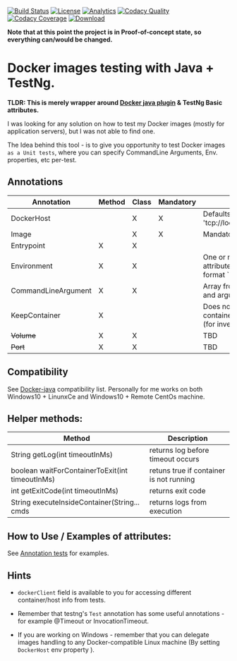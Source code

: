 [![Build Status](https://travis-ci.org/shafr/docker-unit-test-framework.svg?branch=master)](https://travis-ci.org/shafr/docker-unit-test-framework)
[![License](https://img.shields.io/badge/License-Apache%202.0-blue.svg)](https://github.com/shafr/Docker-Unit-Test-Framework/blob/master/LICENSE.md)
[![Analytics](https://ga-beacon.appspot.com/UA-121934843-1/Docker-Unit-Test-Framework)](https://github.com/shafr/Docker-Unit-Test-Framework)
[![Codacy Quality](https://api.codacy.com/project/badge/Grade/5ab3407c0ae149fda98c1fc360fe7d7b)](https://www.codacy.com/app/shafr/Docker-Unit-Test-Framework?utm_source=github.com&amp;utm_medium=referral&amp;utm_content=shafr/Docker-Unit-Test-Framework&amp;utm_campaign=Badge_Grade)
[![Codacy Coverage](https://api.codacy.com/project/badge/Coverage/5ab3407c0ae149fda98c1fc360fe7d7b)](https://www.codacy.com/app/shafr/Docker-Unit-Test-Framework?utm_source=github.com&utm_medium=referral&utm_content=shafr/Docker-Unit-Test-Framework&utm_campaign=Badge_Coverage)
[ ![Download](https://api.bintray.com/packages/shafr/io.github.shafr/docker-unit-test-framework/images/download.svg?version=0.1.2) ](https://bintray.com/shafr/io.github.shafr/docker-unit-test-framework/0.1.2/link)

__Note that at this point the project is in Proof-of-concept state, so everything can/would be changed.__

# Docker images testing with Java + TestNg.
__TLDR: This is merely wrapper around [Docker java plugin][docker-java] & TestNg Basic attributes.__

I was looking for any solution on how to test my Docker images (mostly for application servers), but I was not able to find one.

The Idea behind this tool - is to give you opportunity to test Docker images `as a Unit tests`, where you can specify CommandLine Arguments, Env. properties, etc per-test.

## Annotations
| Annotation          | Method | Class | Mandatory | Note                                                     |
| ------------------- | ------ | ----- | --------- | -------------------------------------------------------- |
| DockerHost          |        | X     | X         | Defaults to 'tcp://localhost:2375'                       |
| Image               |        | X     | X         | Mandatory                                                |
| Entrypoint          | X      | X     |           |                                                          |
| Environment         | X      | X     |           | One or more attributes allowded, format `"key=value"``   |
| CommandLineArgument | X      | X     |           | Array from command and arguments                         |
| KeepContainer       | X      |       |           | Does not remove container after test (for investigation) |
| ~~Volume~~          | X      | X     |           | TBD                                                      |
| ~~Port~~            | X      | X     |           | TBD                                                      |

## Compatibility
See [Docker-java][docker-java] compatibility list. Personally for me works on both Windows10 + LinunxCe and Windows10 + Remote CentOs machine.

## Helper methods:
| Method                                          | Description                             |
| ----------------------------------------------- | --------------------------------------- |
| String getLog(int timeoutInMs)                  | returns log before timeout occurs       |
| boolean waitForContainerToExit(int timeoutInMs) | retuns true if container is not running |
| int getExitCode(int timeoutInMs)                | returns exit code                       |
| String executeInsideContainer(String... cmds    | returns logs from execution             |

## How to Use / Examples of attributes:
See [Annotation tests][test-cases-link] for examples.

## Hints
* `dockerClient` field is available to you for accessing different container/host info from tests. 

* Remember that testng's `Test` annotation has some useful annotations - for example @Timeout or InvocationTimeout.

* If you are working on Windows - remember that you can delegate images handling to any Docker-compatible Linux machine (By setting `DockerHost` env property ).

[java-api-wiki]: https://github.com/spotify/docker-client/blob/master/docs/user_manual.md
[docker-java]: https://github.com/spotify/docker-client
[test-cases-link]: https://github.com/shafr/Docker-Unit-Test-Framework/tree/master/src/test/java/com/cyberneticscore/dockertestframework